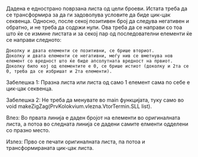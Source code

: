 Дадена е еднострано поврзана листа од цели броеви. Истата треба да се трансформира за да ги задоволува условите да биде цик-цак секвенца. Односно, после секој позитивен број да следува негативен и обратно, и не треба да содржи нули. Ова треба да се направи со тоа што ќе се измине листата и за секој пар од последователни елементи ќе се направи следното:

    Доколку и двата елементи се позитивни, се брише вториот.
    Доколку и двата елементи се негативни, меѓу нив се вметнува нов елемент со вредност што ќе биде апсолутната вредност на првиот.
    Доколку било кој од елементите е 0, се брише истиот (доколку и 2та се 0, треба да се избришат и 2та елементи).

Забелешка 1: Празна листа или листа од само 1 елемент сама по себе е цик-цак секвенца.

Забелешка 2: Не треба да менувате во main функцијата, туку само во void makeZigZag(PrvKolokvium.vlezna.VtorTermin.SLL<Integer> list).

Влез: Во првата линија е даден бројот на елементи во оригиналната листа, а потоа во следната линија се дадени самите елменти одделени со празно место.

Излез: Прво се печати оригиналната листа, па потоа и трансформираната цик-цак листа.